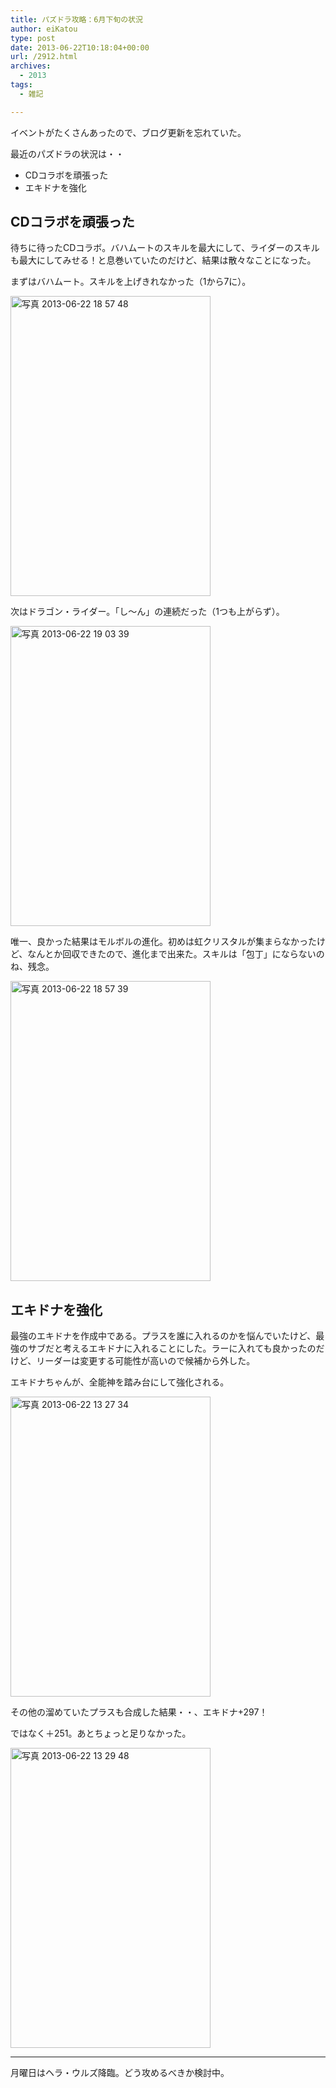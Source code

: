 ```yaml
---
title: パズドラ攻略：6月下旬の状況
author: eiKatou
type: post
date: 2013-06-22T10:18:04+00:00
url: /2912.html
archives:
  - 2013
tags:
  - 雑記

---
```

イベントがたくさんあったので、ブログ更新を忘れていた。
  
最近のパズドラの状況は・・

  * CDコラボを頑張った
  * エキドナを強化

## CDコラボを頑張った

待ちに待ったCDコラボ。バハムートのスキルを最大にして、ライダーのスキルも最大にしてみせる！と息巻いていたのだけど、結果は散々なことになった。

まずはバハムート。スキルを上げきれなかった（1から7に）。
  
[<img src="/blog/uploads/2013/06/aafcf2aa4f047667184efe8b731c4a8c.jpg" alt="写真 2013-06-22 18 57 48" width="320" height="480" class="alignnone size-full wp-image-2914" srcset="/blog/uploads/2013/06/aafcf2aa4f047667184efe8b731c4a8c.jpg 320w, /blog/uploads/2013/06/aafcf2aa4f047667184efe8b731c4a8c-200x300.jpg 200w" sizes="(max-width: 320px) 100vw, 320px" />][1] 

<!--more-->

次はドラゴン・ライダー。「し〜ん」の連続だった（1つも上がらず）。
  
[<img src="/blog/uploads/2013/06/7f625248be109866e212d48fc02fbfe0.jpg" alt="写真 2013-06-22 19 03 39" width="320" height="480" class="alignnone size-full wp-image-2918" srcset="/blog/uploads/2013/06/7f625248be109866e212d48fc02fbfe0.jpg 320w, /blog/uploads/2013/06/7f625248be109866e212d48fc02fbfe0-200x300.jpg 200w" sizes="(max-width: 320px) 100vw, 320px" />][2]

唯一、良かった結果はモルボルの進化。初めは虹クリスタルが集まらなかったけど、なんとか回収できたので、進化まで出来た。スキルは「包丁」にならないのね、残念。
  
[<img src="/blog/uploads/2013/06/d05186da5fa27b84c6df61b20815a283.jpg" alt="写真 2013-06-22 18 57 39" width="320" height="480" class="alignnone size-full wp-image-2915" srcset="/blog/uploads/2013/06/d05186da5fa27b84c6df61b20815a283.jpg 320w, /blog/uploads/2013/06/d05186da5fa27b84c6df61b20815a283-200x300.jpg 200w" sizes="(max-width: 320px) 100vw, 320px" />][3]

## エキドナを強化

最強のエキドナを作成中である。プラスを誰に入れるのかを悩んでいたけど、最強のサブだと考えるエキドナに入れることにした。ラーに入れても良かったのだけど、リーダーは変更する可能性が高いので候補から外した。 

エキドナちゃんが、全能神を踏み台にして強化される。
  
[<img src="/blog/uploads/2013/06/c277fdc55b58f5a891eb940544b4afaf.jpg" alt="写真 2013-06-22 13 27 34" width="320" height="480" class="alignnone size-full wp-image-2916" srcset="/blog/uploads/2013/06/c277fdc55b58f5a891eb940544b4afaf.jpg 320w, /blog/uploads/2013/06/c277fdc55b58f5a891eb940544b4afaf-200x300.jpg 200w" sizes="(max-width: 320px) 100vw, 320px" />][4] 

その他の溜めていたプラスも合成した結果・・、エキドナ+297！
  
ではなく＋251。あとちょっと足りなかった。
  
[<img src="/blog/uploads/2013/06/e8fc3fde90b88173b7aad5014f6bcaf3.jpg" alt="写真 2013-06-22 13 29 48" width="320" height="480" class="alignnone size-full wp-image-2917" srcset="/blog/uploads/2013/06/e8fc3fde90b88173b7aad5014f6bcaf3.jpg 320w, /blog/uploads/2013/06/e8fc3fde90b88173b7aad5014f6bcaf3-200x300.jpg 200w" sizes="(max-width: 320px) 100vw, 320px" />][5] 

* * *

月曜日はヘラ・ウルズ降臨。どう攻めるべきか検討中。

 [1]: /blog/uploads/2013/06/aafcf2aa4f047667184efe8b731c4a8c.jpg
 [2]: /blog/uploads/2013/06/7f625248be109866e212d48fc02fbfe0.jpg
 [3]: /blog/uploads/2013/06/d05186da5fa27b84c6df61b20815a283.jpg
 [4]: /blog/uploads/2013/06/c277fdc55b58f5a891eb940544b4afaf.jpg
 [5]: /blog/uploads/2013/06/e8fc3fde90b88173b7aad5014f6bcaf3.jpg
